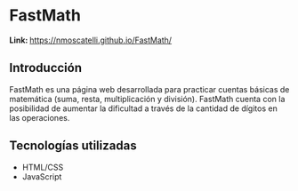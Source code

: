 # FastMath
<b>Link: </b> https://nmoscatelli.github.io/FastMath/

## Introducción
FastMath es una página web desarrollada para practicar cuentas básicas de matemática (suma, resta, multiplicación y división). FastMath cuenta con la posibilidad de aumentar la dificultad a través de la cantidad de dígitos en las operaciones.

## Tecnologías utilizadas
- HTML/CSS
- JavaScript
